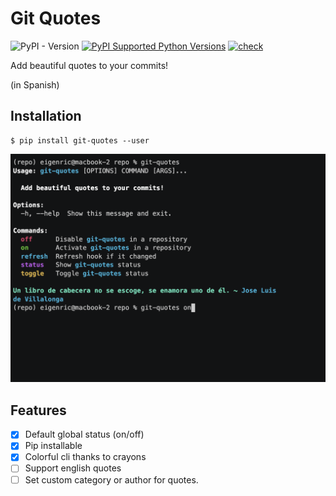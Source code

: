 # Git Quotes

![PyPI - Version](https://img.shields.io/pypi/v/git-quotes)
[![PyPI Supported Python Versions](https://img.shields.io/pypi/pyversions/git-quotes.svg)](https://pypi.python.org/pypi/git-quotes)
[![check](https://github.com/eigenric/git-quotes/actions/workflows/check.yml/badge.svg)](https://github.com/eigenric/git-quotes/actions/workflows/check.yml)

Add beautiful quotes to your commits!

(in Spanish)

## Installation

```console
$ pip install git-quotes --user
```

[![asciicast](asciinema.png)](https://asciinema.org/a/iRZ3ZV29wLCzULkZEkw2NNj0Q)

## Features

- [x] Default global status (on/off)
- [x] Pip installable
- [x] Colorful cli thanks to crayons
- [ ] Support english quotes
- [ ] Set custom category or author for quotes.
